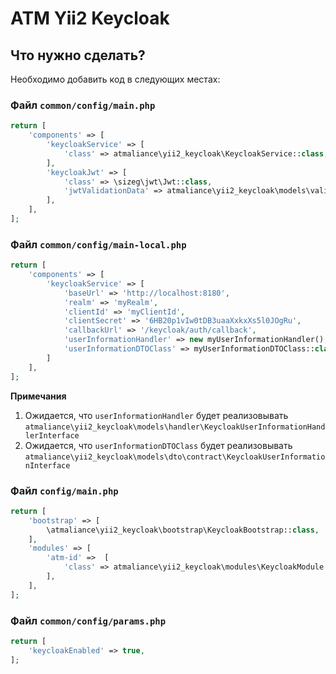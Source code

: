 ATM Yii2 Keycloak
=====================

## Что нужно сделать?

Необходимо добавить код в следующих местах:

### Файл `common/config/main.php`

```php
return [
    'components' => [
        'keycloakService' => [
            'class' => atmaliance\yii2_keycloak\KeycloakService::class,
        ],
        'keycloakJwt' => [
            'class' => \sizeg\jwt\Jwt::class,
            'jwtValidationData' => atmaliance\yii2_keycloak\models\validator\KeycloakJwtValidator::class,
        ],
    ],
];
```

### Файл `common/config/main-local.php`

```php
return [
    'components' => [
        'keycloakService' => [
            'baseUrl' => 'http://localhost:8180',
            'realm' => 'myRealm',
            'clientId' => 'myClientId',
            'clientSecret' => '6HB20p1vIw0tDB3uaaXxkxXs5l0JOgRu',
            'callbackUrl' => '/keycloak/auth/callback',
            'userInformationHandler' => new myUserInformationHandler(),
            'userInformationDTOClass' => myUserInformationDTOClass::class,
        ]
    ],
];
```

**Примечания**
1. Ожидается, что `userInformationHandler` будет реализовывать `atmaliance\yii2_keycloak\models\handler\KeycloakUserInformationHandlerInterface`
2. Ожидается, что `userInformationDTOClass` будет реализовывать `atmaliance\yii2_keycloak\models\dto\contract\KeycloakUserInformationInterface`

### Файл `config/main.php`

```php
return [
    'bootstrap' => [
        \atmaliance\yii2_keycloak\bootstrap\KeycloakBootstrap::class,
    ],
    'modules' => [
        'atm-id' =>  [
            'class' => atmaliance\yii2_keycloak\modules\KeycloakModule::class
        ],
    ],
];
```

### Файл `common/config/params.php`

```php
return [
    'keycloakEnabled' => true,
];
```